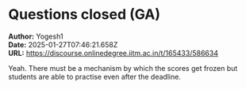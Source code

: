 # Questions closed (GA)

**Author:** Yogesh1  
**Date:** 2025-01-27T07:46:21.658Z  
**URL:** https://discourse.onlinedegree.iitm.ac.in/t/165433/586634

Yeah. There must be a mechanism by which the scores get frozen but students are able to practise even after the deadline.
